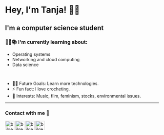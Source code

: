 # Hey, I'm Tanja! :wave::smiley:
## I'm a computer science student  

### 👨‍💻📚 I'm currently learning about:
- Operating systems
- Networking and cloud computing
- Data science
<br/>

- 💪🏼 Future Goals: Learn more technologies.
- ⚡ Fun fact: I love crocheting.
- 💜 Interests: Music, film, feminism, stocks, environmental issues.
---
### Contact with me 📝

[<img align="left" alt="bilgehangecici | LinkedIn" height="30px" src="https://www.flaticon.com/svg/vstatic/svg/725/725289.svg?token=exp=1616712133~hmac=da79fec44a9ef3c84f46f6c5f2c065fd"/>][linkedin]
[<img align="left" alt="bilgehangecici | LinkedIn" height="30px" src="https://www.flaticon.com/svg/static/icons/svg/725/725337.svg"/>][linkedin]
[<img align="left" alt="bilgehangecici | Instagram" height="30px" src="https://image.flaticon.com/icons/svg/725/725278.svg" />][instagram]
[<img align="left" alt="bilgehangecici | Spotify" height="30px" src="https://www.flaticon.com/svg/static/icons/svg/725/725281.svg" />][Spotify]


[instagram]: https://www.instagram.com/tanja.aa/
[linkedin]: https://www.linkedin.com/in/tanja-aakerholt/
[Spotify]: https://open.spotify.com/user/tanjaaakerholt?si=cUvM8ljQR8O0B2oN_AykEw

